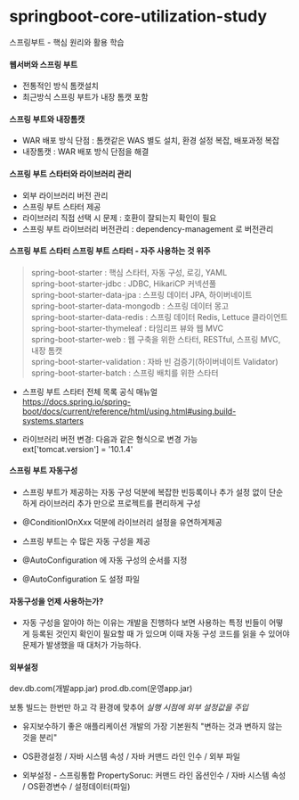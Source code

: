 # springboot-core-utilization-study
스프링부트 - 핵심 원리와 활용 학습

#### 웹서버와 스프링 부트 
- 전통적인 방식 톰캣설치
- 최근방식 스프링 부트가 내장 톰캣 포함

#### 스프링 부트와 내장톰캣
- WAR 배포 방식 단점 : 톰캣같은 WAS 별도 설치, 환경 설정 복잡, 배포과정 복잡 
- 내장톰캣 : WAR 배포 방식 단점을 해결


#### 스프링 부트 스타터와 라이브러리 관리
- 외부 라이브러리 버전 관리
- 스프링 부트 스타터 제공
- 라이브러리 직접 선택 시 문제 : 호환이 잘되는지 확인이 필요
- 스프링 부트 라이브러리 버전관리 : dependency-management 로 버전관리

#### 스프링 부트 스타터 스프링 부트 스타터 - 자주 사용하는 것 위주
>  spring-boot-starter : 핵심 스타터, 자동 구성, 로깅, YAML <br>
>  spring-boot-starter-jdbc : JDBC, HikariCP 커넥션풀 <br>
>  spring-boot-starter-data-jpa : 스프링 데이터 JPA, 하이버네이트 <br>
>  spring-boot-starter-data-mongodb : 스프링 데이터 몽고 <br> 
>  spring-boot-starter-data-redis : 스프링 데이터 Redis, Lettuce 클라이언트 <br>
>  spring-boot-starter-thymeleaf : 타임리프 뷰와 웹 MVC <br>
>  spring-boot-starter-web : 웹 구축을 위한 스타터, RESTful, 스프링 MVC, 내장 톰캣 <br>
>  spring-boot-starter-validation : 자바 빈 검증기(하이버네이트 Validator) <br>
>  spring-boot-starter-batch : 스프링 배치를 위한 스타터 <br>

- 스프링 부트 스타터 전체 목록 공식 매뉴얼 <br>
https://docs.spring.io/spring-boot/docs/current/reference/html/using.html#using.build-systems.starters

- 라이브러리 버전 변경: 다음과 같은 형식으로 변경 가능 <br>
ext['tomcat.version'] = '10.1.4' 


#### 스프링 부트 자동구성
- 스프링 부트가 제공하는 자동 구성 덕분에 복잡한 빈등록이나 추가 설정 없이 
단순하게 라이브러리 추가 만으로 프로젝트를 편리하게 구성
- @ConditionlOnXxx 덕분에 라이브러리 설정을 유연하게제공
- 스프링 부트는 수 많은 자동 구성을 제공

- @AutoConfiguration 에 자동 구성의 순서를 지정
- @AutoConfiguration 도 설정 파일 

#### 자동구성을 언제 사용하는가?
- 자동 구성을 알아야 하는 이유는 개발을 진행하다 보면 사용하는 특정 빈들이 어떻게 등록된 것인지 확인이 필요할 때 가 있으며
이때 자동 구성 코드를 읽을 수 있어야 문제가 발생했을 때 대처가 가능하다.


#### 외부설정
 dev.db.com(개발app.jar)
 prod.db.com(운영app.jar)

보통 빌드는 한번만 하고 각 환경에 맞추어 *실행 시점에 외부 설정값을 주입*

- 유지보수하기 좋은 애플리케이션 개발의 가장 기본원칙 "변하는 것과 변하지 않는 것을 분리"
- OS환경설정 / 자바 시스템 속성 / 자바 커맨드 라인 인수 / 외부 파일

- 외부설정 - 스프링통합 PropertySoruc: 커맨드 라인 옵션인수 / 자바 시스템 속성 / OS환경변수 / 설정데이터(파일)

